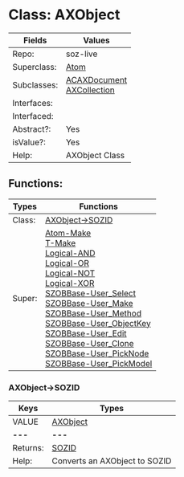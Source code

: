 
# Class:	AXObject

| Fields | Values |
| --------- | --------- |
| Repo: | soz-live |
| Superclass: | [Atom](Atom.html) |
| Subclasses: | [ACAXDocument](ACAXDocument.html) <br> [AXCollection](AXCollection.html) |
| Interfaces: |  |
| Interfaced: |  |
| Abstract?: | Yes |
| isValue?: | Yes |
| Help: | AXObject Class |


## Functions:

| Types | Functions |
| --------- | --------- |
| Class: | [AXObject->SOZID](#AXObject->SOZID) |
| Super: | [Atom-Make](Atom.html) <br> [T-Make](T.html) <br> [Logical-AND](Logical.html) <br> [Logical-OR](Logical.html) <br> [Logical-NOT](Logical.html) <br> [Logical-XOR](Logical.html) <br> [SZOBBase-User_Select](SZOBBase.html) <br> [SZOBBase-User_Make](SZOBBase.html) <br> [SZOBBase-User_Method](SZOBBase.html) <br> [SZOBBase-User_ObjectKey](SZOBBase.html) <br> [SZOBBase-User_Edit](SZOBBase.html) <br> [SZOBBase-User_Clone](SZOBBase.html) <br> [SZOBBase-User_PickNode](SZOBBase.html) <br> [SZOBBase-User_PickModel](SZOBBase.html) |


### AXObject->SOZID

| Keys | Types |
| --------- | --------- |
| VALUE | [AXObject](AXObject.html) |
| **---** | **---** |
| Returns: | [SOZID](SOZID.html) |
| Help: | Converts an AXObject to SOZID |

